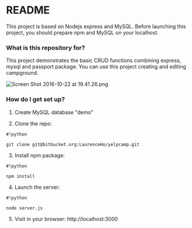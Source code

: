 # README #

This project is based on Nodejs express and MySQL. Before launching this project, you should prepare npm and MySQL on your localhost.

### What is this repository for? ###

This project demonstrates the basic CRUD functions combining express, mysql and passport package. You can use this project creating and editing campground.

![Screen Shot 2016-10-22 at 19.41.26.png](https://bitbucket.org/repo/xbqg8L/images/3489819545-Screen%20Shot%202016-10-22%20at%2019.41.26.png)

### How do I get set up? ###

1. Create MySQL database "demo"

2. Clone the repo: 
```
#!python

git clone git@bitbucket.org:LaurenceHo/yelpcamp.git
```

3. Install npm package: 
```
#!python

npm install
```

4. Launch the server: 
```
#!python

node server.js
```

5. Visit in your browser: http://localhost:3000
